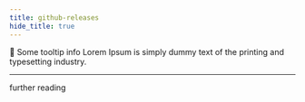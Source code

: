 ```yaml
---
title: github-releases
hide_title: true
---
```


🔵 Some tooltip info Lorem Ipsum is simply dummy text of the printing and typesetting industry.

---

further reading
